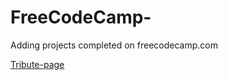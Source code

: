 # FreeCodeCamp-
Adding projects completed on freecodecamp.com

[Tribute-page](https://juveriad.github.io/FreeCodeCamp-/Tribute%20page/)
